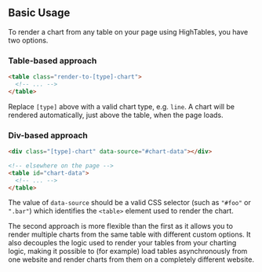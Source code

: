 Basic Usage
-----------

To render a chart from any table on your page using HighTables, you have two options.

### Table-based approach

```html
<table class="render-to-[type]-chart">
  <!-- ... -->
</table>
```

Replace `[type]` above with a valid chart type, e.g. `line`. A chart will be rendered automatically, just above the table, when the page loads.

### Div-based approach

```html
<div class="[type]-chart" data-source="#chart-data"></div>

<!-- elsewhere on the page -->
<table id="chart-data">
  <!-- ... -->
</table>
```

The value of `data-source` should be a valid CSS selector (such as `"#foo"` or `".bar"`) which identifies the `<table>` element used to render the chart.

The second approach is more flexible than the first as it allows you to render multiple charts from the same table with different custom options. It also decouples the logic used to render your tables from your charting logic, making it possible to (for example) load tables asynchronously from one website and render charts from them on a completely different website.
